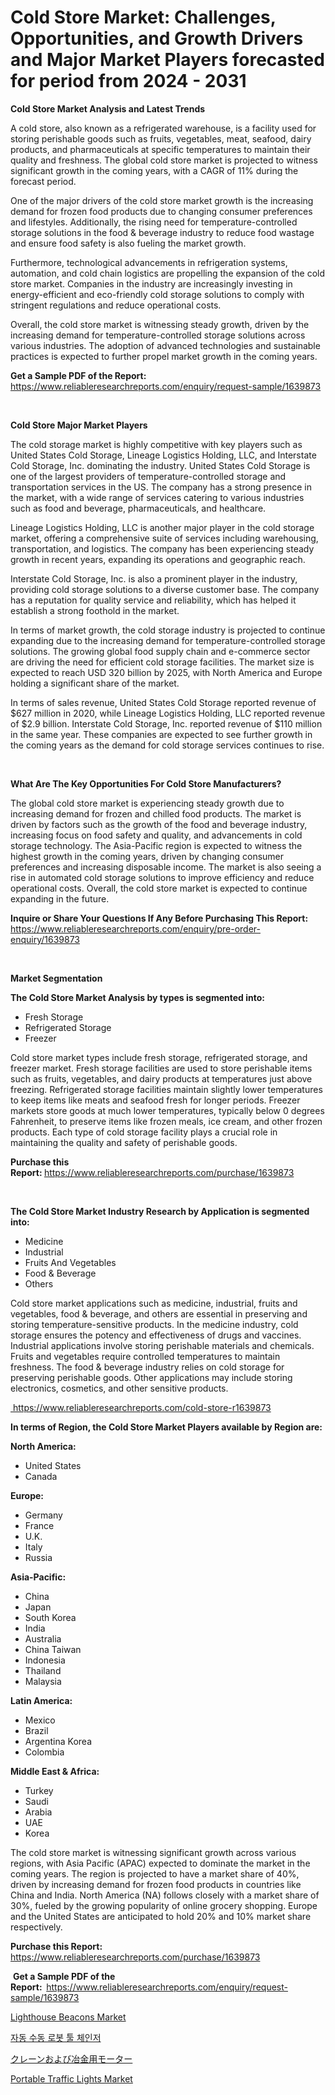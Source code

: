 <p><h1>Cold Store Market: Challenges, Opportunities, and Growth Drivers and Major Market Players forecasted for period from 2024 - 2031</h1></p><p><strong>Cold Store Market Analysis and Latest Trends</strong></p>
<p><p>A cold store, also known as a refrigerated warehouse, is a facility used for storing perishable goods such as fruits, vegetables, meat, seafood, dairy products, and pharmaceuticals at specific temperatures to maintain their quality and freshness. The global cold store market is projected to witness significant growth in the coming years, with a CAGR of 11% during the forecast period. </p><p>One of the major drivers of the cold store market growth is the increasing demand for frozen food products due to changing consumer preferences and lifestyles. Additionally, the rising need for temperature-controlled storage solutions in the food & beverage industry to reduce food wastage and ensure food safety is also fueling the market growth. </p><p>Furthermore, technological advancements in refrigeration systems, automation, and cold chain logistics are propelling the expansion of the cold store market. Companies in the industry are increasingly investing in energy-efficient and eco-friendly cold storage solutions to comply with stringent regulations and reduce operational costs.</p><p>Overall, the cold store market is witnessing steady growth, driven by the increasing demand for temperature-controlled storage solutions across various industries. The adoption of advanced technologies and sustainable practices is expected to further propel market growth in the coming years.</p></p>
<p><strong>Get a Sample PDF of the Report:&nbsp;</strong> <a href="https://www.reliableresearchreports.com/enquiry/request-sample/1639873">https://www.reliableresearchreports.com/enquiry/request-sample/1639873</a></p>
<p>&nbsp;</p>
<p><strong>Cold Store Major Market Players</strong></p>
<p><p>The cold storage market is highly competitive with key players such as United States Cold Storage, Lineage Logistics Holding, LLC, and Interstate Cold Storage, Inc. dominating the industry. United States Cold Storage is one of the largest providers of temperature-controlled storage and transportation services in the US. The company has a strong presence in the market, with a wide range of services catering to various industries such as food and beverage, pharmaceuticals, and healthcare.</p><p>Lineage Logistics Holding, LLC is another major player in the cold storage market, offering a comprehensive suite of services including warehousing, transportation, and logistics. The company has been experiencing steady growth in recent years, expanding its operations and geographic reach.</p><p>Interstate Cold Storage, Inc. is also a prominent player in the industry, providing cold storage solutions to a diverse customer base. The company has a reputation for quality service and reliability, which has helped it establish a strong foothold in the market.</p><p>In terms of market growth, the cold storage industry is projected to continue expanding due to the increasing demand for temperature-controlled storage solutions. The growing global food supply chain and e-commerce sector are driving the need for efficient cold storage facilities. The market size is expected to reach USD 320 billion by 2025, with North America and Europe holding a significant share of the market.</p><p>In terms of sales revenue, United States Cold Storage reported revenue of $627 million in 2020, while Lineage Logistics Holding, LLC reported revenue of $2.9 billion. Interstate Cold Storage, Inc. reported revenue of $110 million in the same year. These companies are expected to see further growth in the coming years as the demand for cold storage services continues to rise.</p></p>
<p>&nbsp;</p>
<p><strong>What Are The Key Opportunities For Cold Store Manufacturers?</strong></p>
<p><p>The global cold store market is experiencing steady growth due to increasing demand for frozen and chilled food products. The market is driven by factors such as the growth of the food and beverage industry, increasing focus on food safety and quality, and advancements in cold storage technology. The Asia-Pacific region is expected to witness the highest growth in the coming years, driven by changing consumer preferences and increasing disposable income. The market is also seeing a rise in automated cold storage solutions to improve efficiency and reduce operational costs. Overall, the cold store market is expected to continue expanding in the future.</p></p>
<p><strong>Inquire or Share Your Questions If Any Before Purchasing This Report:</strong> <a href="https://www.reliableresearchreports.com/enquiry/pre-order-enquiry/1639873">https://www.reliableresearchreports.com/enquiry/pre-order-enquiry/1639873</a></p>
<p>&nbsp;</p>
<p><strong>Market Segmentation</strong></p>
<p><strong>The Cold Store Market Analysis by types is segmented into:</strong></p>
<p><ul><li>Fresh Storage</li><li>Refrigerated Storage</li><li>Freezer</li></ul></p>
<p><p>Cold store market types include fresh storage, refrigerated storage, and freezer market. Fresh storage facilities are used to store perishable items such as fruits, vegetables, and dairy products at temperatures just above freezing. Refrigerated storage facilities maintain slightly lower temperatures to keep items like meats and seafood fresh for longer periods. Freezer markets store goods at much lower temperatures, typically below 0 degrees Fahrenheit, to preserve items like frozen meals, ice cream, and other frozen products. Each type of cold storage facility plays a crucial role in maintaining the quality and safety of perishable goods.</p></p>
<p><strong>Purchase this Report:&nbsp;</strong><a href="https://www.reliableresearchreports.com/purchase/1639873">https://www.reliableresearchreports.com/purchase/1639873</a></p>
<p>&nbsp;</p>
<p><strong>The Cold Store Market Industry Research by Application is segmented into:</strong></p>
<p><ul><li>Medicine</li><li>Industrial</li><li>Fruits And Vegetables</li><li>Food & Beverage</li><li>Others</li></ul></p>
<p><p>Cold store market applications such as medicine, industrial, fruits and vegetables, food & beverage, and others are essential in preserving and storing temperature-sensitive products. In the medicine industry, cold storage ensures the potency and effectiveness of drugs and vaccines. Industrial applications involve storing perishable materials and chemicals. Fruits and vegetables require controlled temperatures to maintain freshness. The food & beverage industry relies on cold storage for preserving perishable goods. Other applications may include storing electronics, cosmetics, and other sensitive products.</p></p>
<p><a href="https://www.reliableresearchreports.com/cold-store-r1639873">&nbsp;https://www.reliableresearchreports.com/cold-store-r1639873</a></p>
<p><strong>In terms of Region, the Cold Store Market Players available by Region are:</strong></p>
<p>
    <p> <strong> North America: </strong>
        <ul>
            <li>United States</li>
            <li>Canada</li>
        </ul>
        </p> 
    <p> <strong> Europe: </strong>
        <ul>
            <li>Germany</li>
            <li>France</li>
            <li>U.K.</li>
            <li>Italy</li>
            <li>Russia</li>
        </ul>
        </p> 
    <p> <strong> Asia-Pacific: </strong>
        <ul>
            <li>China</li>
            <li>Japan</li>
            <li>South Korea</li>
            <li>India</li>
            <li>Australia</li>
            <li>China Taiwan</li>
            <li>Indonesia</li>
            <li>Thailand</li>
            <li>Malaysia</li>
        </ul>
        </p> 
    <p> <strong> Latin America: </strong>
        <ul>
            <li>Mexico</li>
            <li>Brazil</li>
            <li>Argentina Korea</li>
            <li>Colombia</li>
        </ul>
        </p> 
    <p> <strong> Middle East & Africa: </strong>
        <ul>
            <li>Turkey</li>
            <li>Saudi</li>
            <li>Arabia</li>
            <li>UAE</li>
            <li>Korea</li>
        </ul>
    </p>
    </p>
<p><p>The cold store market is witnessing significant growth across various regions, with Asia Pacific (APAC) expected to dominate the market in the coming years. The region is projected to have a market share of 40%, driven by increasing demand for frozen food products in countries like China and India. North America (NA) follows closely with a market share of 30%, fueled by the growing popularity of online grocery shopping. Europe and the United States are anticipated to hold 20% and 10% market share respectively.</p></p>
<p><strong>Purchase this Report: </strong><a href="https://www.reliableresearchreports.com/purchase/1639873">https://www.reliableresearchreports.com/purchase/1639873</a></p>
<p>&nbsp;<strong>Get a Sample PDF of the Report:&nbsp;&nbsp;</strong><a href="https://www.reliableresearchreports.com/enquiry/request-sample/1639873">https://www.reliableresearchreports.com/enquiry/request-sample/1639873</a></p>
<p><strong></strong></p>
<p><p><a href="https://github.com/RichRobinson5/Market-Research-Report-List-5/blob/main/lighthouse-beacons-market.md">Lighthouse Beacons Market</a></p><p><a href="https://github.com/mithunmistry2258/Market-Research-Report-List-1/blob/main/6717489173305.md">자동 수동 로봇 툴 체인저</a></p><p><a href="https://github.com/BrionnaBoyle/Market-Research-Report-List-1/blob/main/7403908161084.md">クレーンおよび冶金用モーター</a></p><p><a href="https://github.com/gdfhhhj/Market-Research-Report-List-5/blob/main/portable-traffic-lights-market.md">Portable Traffic Lights Market</a></p></p>